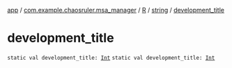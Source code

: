 [app](../../../index.md) / [com.example.chaosruler.msa_manager](../../index.md) / [R](../index.md) / [string](index.md) / [development_title](.)

# development_title

`static val development_title: `[`Int`](https://kotlinlang.org/api/latest/jvm/stdlib/kotlin/-int/index.html)
`static val development_title: `[`Int`](https://kotlinlang.org/api/latest/jvm/stdlib/kotlin/-int/index.html)